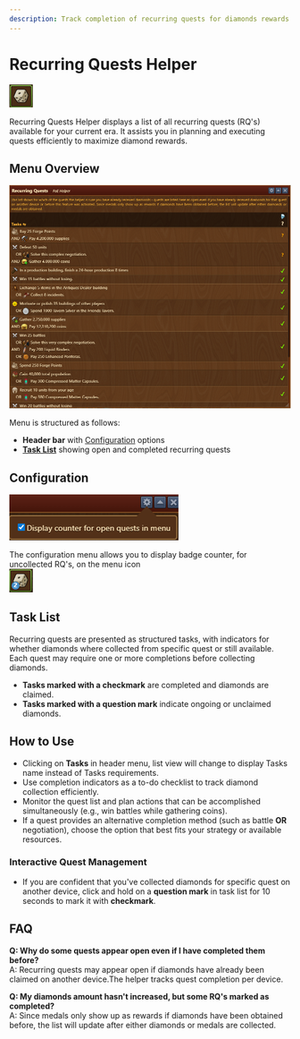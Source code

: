 ```yaml
---
description: Track completion of recurring quests for diamonds rewards.
---
```


# Recurring Quests Helper

![Icon](./.images/icon.png)

 Recurring Quests Helper displays a list of all recurring quests (RQ's) available for your current era. It assists you in planning and executing quests efficiently to maximize diamond rewards.

## Menu Overview

![Menu Overview](./.images/menu-structure.png)

Menu is structured as follows:

- **Header bar** with [Configuration](#configuration) options
- [**Task List**](#task-list) showing open and completed recurring quests

## Configuration

![Configuration Menu](./.images/config-menu.png)

The configuration menu allows you to display badge counter, for uncollected RQ's, on the menu icon<br>
![](./.images/icon-badge.png)

## Task List

Recurring quests are presented as structured tasks, with indicators for whether diamonds where collected from specific quest or still available. Each quest may require one or more completions before collecting diamonds.

- **Tasks marked with a checkmark** are completed and diamonds are claimed.
- **Tasks marked with a question mark** indicate ongoing or unclaimed diamonds.

## How to Use

- Clicking on **Tasks** in header menu, list view will change to display Tasks name instead of Tasks requirements.
- Use completion indicators as a to-do checklist to track diamond collection efficiently.
- Monitor the quest list and plan actions that can be accomplished simultaneously (e.g., win battles while gathering coins).
- If a quest provides an alternative completion method (such as battle **OR** negotiation), choose the option that best fits your strategy or available resources.

### Interactive Quest Management

- If you are confident that you've collected diamonds for specific quest on another device, click and hold on a **question mark** in task list for 10 seconds to mark it with **checkmark**.

## FAQ

**Q: Why do some quests appear open even if I have completed them before?**<br>
A: Recurring quests may appear open if diamonds have already been claimed on another device.The helper tracks quest completion per device.

**Q: My diamonds amount hasn't increased, but some RQ's marked as completed?**<br>
A: Since medals only show up as rewards if diamonds have been obtained before, the list will update after either diamonds or medals are collected.
